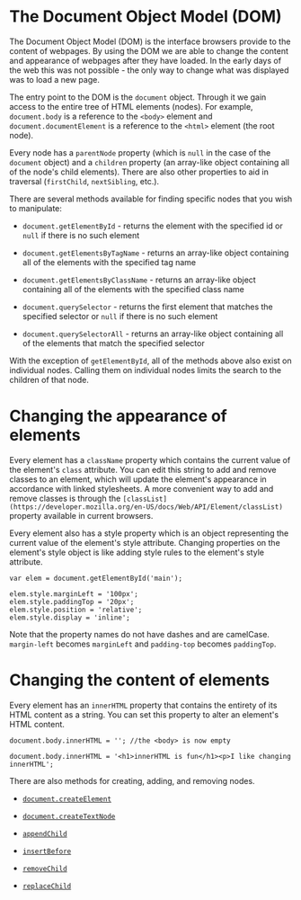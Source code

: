 # The Document Object Model (DOM)

The Document Object Model (DOM) is the interface browsers provide to the content of webpages. By using the DOM we are able to change the content and appearance of webpages after they have loaded. In the early days of the web this was not possible - the only way to change what was displayed was to load a new page.

The entry point to the DOM is the ```document``` object. Through it we gain access to the entire tree of HTML elements (nodes). For example, ```document.body``` is a reference to the ```<body>``` element and ```document.documentElement``` is a reference to the ```<html>``` element (the root node).

Every node has a ```parentNode``` property (which is ```null``` in the case of the ```document``` object) and a ```children``` property (an array-like object containing all of the node's child elements). There are also other properties to aid in traversal (```firstChild```, ```nextSibling```, etc.).


There are several methods available for finding specific nodes that you wish to manipulate:

- ```document.getElementById``` - returns the element with the specified id or ```null``` if there is no such element

- ```document.getElementsByTagName``` - returns an array-like object containing all of the elements with the specified tag name

- ```document.getElementsByClassName``` - returns an array-like object containing all of the elements with the specified class name

- ```document.querySelector``` - returns the first element that matches the specified selector or ```null``` if there is no such element

- ```document.querySelectorAll``` - returns an array-like object containing all of the elements that match the specified selector

With the exception of ```getElementById```, all of the methods above also exist on individual nodes. Calling them on individual nodes limits the search to the children of that node.

# Changing the appearance of elements

Every element has a ```className``` property which contains the current value of the element's ```class``` attribute. You can edit this string to add and remove classes to an element, which will update the element's appearance in accordance with linked stylesheets. A more convenient way to add and remove classes is through the ```[classList](https://developer.mozilla.org/en-US/docs/Web/API/Element/classList)``` property available in current browsers.

Every element also has a style property which is an object representing the current value of the element's style attribute. Changing properties on the element's style object is like adding style rules to the element's style attribute.

```
var elem = document.getElementById('main');

elem.style.marginLeft = '100px';
elem.style.paddingTop = '20px';
elem.style.position = 'relative';
elem.style.display = 'inline';

```

Note that the property names do not have dashes and are camelCase. ```margin-left``` becomes ```marginLeft``` and ```padding-top``` becomes ```paddingTop```.

# Changing the content of elements

Every element has an ```innerHTML``` property that contains the entirety of its HTML content as a string. You can set this property to alter an element's HTML content.

```
document.body.innerHTML = ''; //the <body> is now empty

document.body.innerHTML = '<h1>innerHTML is fun</h1><p>I like changing innerHTML';
```

There are also methods for creating, adding, and removing nodes.

- [```document.createElement```](https://developer.mozilla.org/en-US/docs/Web/API/Document/createElement)

- [```document.createTextNode```](https://developer.mozilla.org/en-US/docs/Web/API/Document/createTextNode)

- [```appendChild```](https://developer.mozilla.org/en-US/docs/Web/API/Node/appendChild)

- [```insertBefore```](https://developer.mozilla.org/en-US/docs/Web/API/Node/insertBefore)

- [```removeChild```](https://developer.mozilla.org/en-US/docs/Web/API/Node/removeChild)

- [```replaceChild```](https://developer.mozilla.org/en-US/docs/Web/API/Node/replaceChild)
